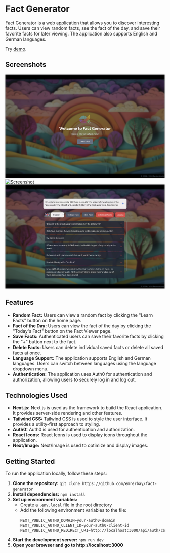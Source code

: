 # Fact Generator

Fact Generator is a web application that allows you to discover interesting facts. Users can view random facts, see the fact of the day, and save their favorite facts for later viewing. The application also supports English and German languages.

Try [demo](https://fact-generator-nine.vercel.app/).

## Screenshots
![Screenshot](/public/SS1.png)
![Screenshot](/public/SS2.png)
![Screenshot](/public/SS3.png)

## Features

- **Random Fact:** Users can view a random fact by clicking the "Learn Facts" button on the home page.
- **Fact of the Day:** Users can view the fact of the day by clicking the "Today's Fact" button on the Fact Viewer page.
- **Save Facts:** Authenticated users can save their favorite facts by clicking the "+" button next to the fact.
- **Delete Facts:** Users can delete individual saved facts or delete all saved facts at once.
- **Language Support:** The application supports English and German languages. Users can switch between languages using the language dropdown menu.
- **Authentication:** The application uses Auth0 for authentication and authorization, allowing users to securely log in and log out.

## Technologies Used

- **Next.js:** Next.js is used as the framework to build the React application. It provides server-side rendering and other features.
- **Tailwind CSS:** Tailwind CSS is used to style the user interface. It provides a utility-first approach to styling.
- **Auth0:** Auth0 is used for authentication and authorization.
- **React Icons:** React Icons is used to display icons throughout the application.
- **Next/Image:** Next/Image is used to optimize and display images.

## Getting Started

To run the application locally, follow these steps:

1. **Clone the repository:** `git clone https://github.com/emrerbay/fact-generator`
2. **Install dependencies:** `npm install`
3. **Set up environment variables:**
   - Create a `.env.local` file in the root directory
   - Add the following environment variables to the file:
     ```
     NEXT_PUBLIC_AUTH0_DOMAIN=your-auth0-domain
     NEXT_PUBLIC_AUTH0_CLIENT_ID=your-auth0-client-id
     NEXT_PUBLIC_AUTH0_REDIRECT_URI=http://localhost:3000/api/auth/callback
     ```
4. **Start the development server:** `npm run dev`
5. **Open your browser and go to http://localhost:3000**
